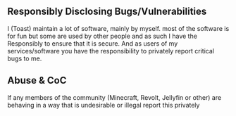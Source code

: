 ## Responsibly Disclosing Bugs/Vulnerabilities
<div class="holder">
    I (Toast) maintain a lot of software, mainly by myself. most of the software
    is for fun but some are used by other people and as such I have the Responsibly
    to ensure that it is secure. And as users of my services/software you have the
    responsibility to privately report critical bugs to me.
</div>

## Abuse & CoC
<div class="holder">
    If any members of the community (Minecraft, Revolt, Jellyfin or other) are behaving in a way
    that is undesirable or illegal report this privately
</div>


